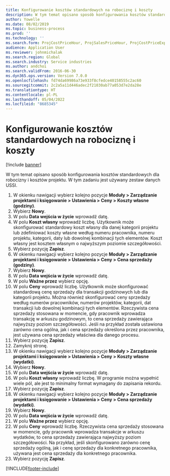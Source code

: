 ```yaml
---
title: Konfigurowanie kosztów standardowych na robociznę i koszty
description: W tym temat opisano sposób konfigurowania kosztów standardowych dla robocizny i kosztów projektu.
author: Yowelle
ms.date: 08/02/2019
ms.topic: business-process
ms.prod: ''
ms.technology: ''
ms.search.form: ProjCostPriceHour, ProjSalesPriceHour, ProjCostPriceExpense, ProjSalesPriceCost
audience: Application User
ms.reviewer: johnmichalak
ms.search.region: Global
ms.search.industry: Service industries
ms.author: andchoi
ms.search.validFrom: 2016-06-30
ms.dyn365.ops.version: Version 7.0.0
ms.openlocfilehash: fd74da69986a73e933f8cfedce40158555c2ac60
ms.sourcegitcommit: 2c2a5a11d446adec2f21030ab77a053d7e2da28e
ms.translationtype: HT
ms.contentlocale: pl-PL
ms.lasthandoff: 05/04/2022
ms.locfileid: "8685345"
---
```

# <a name="configure-standard-costs-for-labor-and-expenses"></a>Konfigurowanie kosztów standardowych na robociznę i koszty

[!include [banner](../../includes/banner.md)]

W tym temat opisano sposób konfigurowania kosztów standardowych dla robocizny i kosztów projektu. W tym zadaniu jest używany zestaw danych USSI.

1. W okienku nawigacji wybierz kolejno pozycje **Moduły > Zarządzanie projektami i księgowanie > Ustawienia > Ceny > Koszty własne (godziny)**.
2. Wybierz **Nowy**.
3. W polu **Data wejścia w życie** wprowadź datę.
4. W polu **Koszt własny** wprowadź liczbę. Użytkownik może skonfigurować standardowy koszt własny dla danej kategorii projektu lub zdefiniować koszty własne według numeru pracownika, numeru projektu, kategorii, daty lub dowolnej kombinacji tych elementów. Koszt własny jest kosztem własnym o najwyższym poziomie szczegółowości.  
5. Wybierz pozycję **Zapisz**.
6. W okienku nawigacji wybierz kolejno pozycje **Moduły > Zarządzanie projektami i księgowanie > Ustawienia > Ceny > Cena sprzedaży (godziny)**.
7. Wybierz **Nowy**.
8. W polu **Data wejścia w życie** wprowadź datę.
9. W polu **Ważne przez** wybierz opcję.
10. W polu **Ceny** wprowadź liczbę. Użytkownik może skonfigurować standardową cenę sprzedaży dla transakcji godzinowych lub dla kategorii projektu. Można również skonfigurować ceny sprzedaży według numerów pracowników, numerów projektów, kategorii, dat transakcji lub dowolnej kombinacji tych elementów. Rzeczywista cena sprzedaży stosowana w momencie, gdy pracownik wprowadza transakcję w arkuszu godzinowym, to cena sprzedaży zawierająca najwyższy poziom szczegółowości. Jeśli na przykład została ustawiona zarówno cena ogólna, jak i cena sprzedaży określona przez pracownika, jest używana cena sprzedaży właściwa dla danego procesu.  
11. Wybierz pozycję **Zapisz**.
12. Zamyknij stronę.
13. W okienku nawigacji wybierz kolejno pozycje **Moduły > Zarządzanie projektami i księgowanie > Ustawienia > Ceny > Koszty własne (wydatki)**.
14. Wybierz **Nowy**.
15. W polu **Data wejścia w życie** wprowadź datę.
16. W polu **Koszt własny** wprowadź liczbę. W programie można wypełnić wiele pól, ale jest to minimalny format wymagany do zapisania rekordu.  
17. Wybierz pozycję **Zapisz**.
18. W okienku nawigacji wybierz kolejno pozycje **Moduły > Zarządzanie projektami i księgowanie > Ustawienia > Ceny > Cena sprzedaży (wydatki)**.
19. Wybierz **Nowy**.
20. W polu **Data wejścia w życie** wprowadź datę.
21. W polu **Ważne przez** wybierz opcję.
22. W polu **Ceny** wprowadź liczbę. Rzeczywista cena sprzedaży stosowana w momencie, gdy pracownik wprowadza transakcje w arkuszu wydatków, to cena sprzedaży zawierająca najwyższy poziom szczegółowości. Na przykład, jeśli skonfigurowano zarówno cenę sprzedaży ogólną, jak i cenę sprzedaży dla konkretnego pracownika, używana jest cena sprzedaży dla konkretnego pracownika.  
23. Wybierz pozycję **Zapisz**.



[!INCLUDE[footer-include](../../includes/footer-banner.md)]